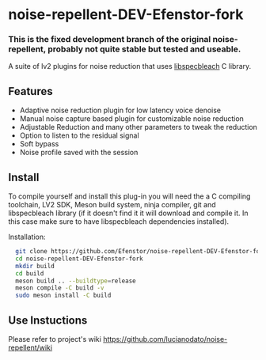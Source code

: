 # noise-repellent-DEV-Efenstor-fork

### This is the fixed development branch of the original noise-repellent, probably not quite stable but tested and useable.

A suite of lv2 plugins for noise reduction that uses [libspecbleach](https://github.com/lucianodato/libspecbleach) C library.

## Features

* Adaptive noise reduction plugin for low latency voice denoise
* Manual noise capture based plugin for customizable noise reduction
* Adjustable Reduction and many other parameters to tweak the reduction
* Option to listen to the residual signal
* Soft bypass
* Noise profile saved with the session

## Install

To compile yourself and install this plug-in you will need the a C compiling toolchain, LV2 SDK, Meson build system, ninja compiler, git and libspecbleach library (if it doesn't find it it will download and compile it. In this case make sure to have libspecbleach dependencies installed).

Installation:

```bash
  git clone https://github.com/Efenstor/noise-repellent-DEV-Efenstor-fork.git --branch=DEVELOPMENT
  cd noise-repellent-DEV-Efenstor-fork
  mkdir build
  cd build
  meson build .. --buildtype=release
  meson compile -C build -v
  sudo meson install -C build
```

## Use Instuctions

Please refer to project's wiki <https://github.com/lucianodato/noise-repellent/wiki>
